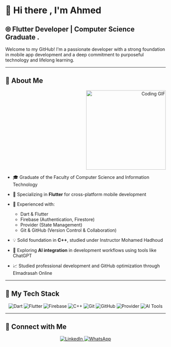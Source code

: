 <!-- ========================= -->
<!--      AHMED’S README      -->
<!-- ========================= -->

# 👋 Hi there , I'm Ahmed

## ⦾ Flutter Developer | Computer Science Graduate .

Welcome to my GitHub! I'm a passionate developer with a strong foundation in mobile app development and a deep commitment to purposeful technology and lifelong learning.

---

## 🚀 About Me

<div align="right">
<img src="https://c.tenor.com/_DOBjnGspYAAAAAM/code-coding.gif" width="250" alt="Coding GIF" style="z-index:99;"/>
</div>

- 🎓 Graduate of the Faculty of Computer Science and Information Technology  
- 📱 Specializing in **Flutter** for cross-platform mobile development  
- 🔧 Experienced with:
  - Dart & Flutter
  - Firebase (Authentication, Firestore)
  - Provider (State Management)
  - Git & GitHub (Version Control & Collaboration)

- 💡 Solid foundation in **C++**, studied under Instructor Mohamed Hadhoud  
- 🤖 Exploring **AI integration** in development workflows using tools like ChatGPT  
- 📈 Studied professional development and GitHub optimization through Elmadrasah Online

---

## 🔧 My Tech Stack

<p align="center">
  <img src="https://img.shields.io/badge/Dart-0175C2?logo=dart&logoColor=white" alt="Dart"/>
  <img src="https://img.shields.io/badge/Flutter-02569B?logo=flutter&logoColor=white" alt="Flutter"/>
  <img src="https://img.shields.io/badge/Firebase-FFCA28?logo=firebase&logoColor=black" alt="Firebase"/>
  <img src="https://img.shields.io/badge/C++-00599C?logo=c%2B%2B&logoColor=white" alt="C++"/>
  <img src="https://img.shields.io/badge/Git-F05032?logo=git&logoColor=white" alt="Git"/>
  <img src="https://img.shields.io/badge/GitHub-181717?logo=github&logoColor=white" alt="GitHub"/>
  <img src="https://img.shields.io/badge/Provider-0A0A0A?logo=flutter&logoColor=white" alt="Provider"/>
  <img src="https://img.shields.io/badge/AI%20Tools-00B4D8?logo=openai&logoColor=white" alt="AI Tools"/>
</p>

---

## 🔗 Connect with Me

<p align="center">
<a href="https://linkedin.com/in/ahmed-mostafa-daoud"> <img src="https://img.shields.io/badge/LinkedIn-0077B5?logo=linkedin&logoColor=white" alt="LinkedIn"/> </a>
 <a href="https://wa.me/201029121638">
    <img src="https://img.shields.io/badge/WhatsApp-25D366?logo=whatsapp&logoColor=white" alt="WhatsApp"/>
  </a>
</p>
